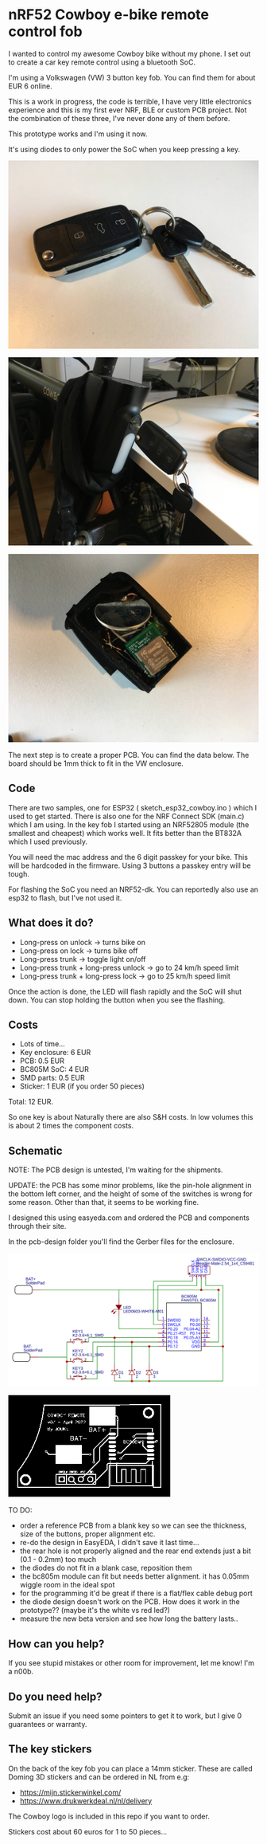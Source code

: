 nRF52 Cowboy e-bike remote control fob
====

I wanted to control my awesome Cowboy bike without my phone. I set out to create a car key remote control using a bluetooth SoC.

I'm using a Volkswagen (VW) 3 button key fob. You can find them for about EUR 6 online.

This is a work in progress, the code is terrible, I have very little electronics experience and this is my first ever NRF, BLE or custom PCB project. Not the combination of these three, I've never done any of them before.

This prototype works and I'm using it now.

It's using diodes to only power the SoC when you keep pressing a key.

![P1](p1.JPG)

![P2](p2.JPG)

![P3](p3.JPG)

The next step is to create a proper PCB. You can find the data below. The board should be 1mm thick to fit in the VW enclosure.

## Code

There are two samples, one for ESP32 ( sketch_esp32_cowboy.ino ) which I used to get started. There is also one for the NRF Connect SDK (main.c) which I am using. In the key fob I started using an NRF52805 module (the smallest and cheapest) which works well. It fits better than the BT832A which I used previously.

You will need the mac address and the 6 digit passkey for your bike. This will be hardcoded in the firmware. Using 3 buttons a passkey entry will be tough.

For flashing the SoC you need an NRF52-dk. You can reportedly also use an esp32 to flash, but I've not used it.

## What does it do?

* Long-press on unlock -> turns bike on
* Long-press on lock -> turns bike off
* Long-press trunk -> toggle light on/off
* Long-press trunk + long-press unlock -> go to 24 km/h speed limit
* Long-press trunk + long-press lock -> go to 25 km/h speed limit

Once the action is done, the LED will flash rapidly and the SoC will shut down. You can stop holding the button when you see the flashing.

## Costs

* Lots of time...
* Key enclosure: 6 EUR
* PCB: 0.5 EUR
* BC805M SoC: 4 EUR
* SMD parts: 0.5 EUR
* Sticker: 1 EUR (if you order 50 pieces)

Total: 12 EUR.

So one key is about Naturally there are also S&H costs. In low volumes this is about 2 times the component costs.

## Schematic

NOTE: The PCB design is untested, I'm waiting for the shipments.

UPDATE: the PCB has some minor problems, like the pin-hole alignment in the bottom left corner, and the height of some of the switches is wrong for some reason. Other than that, it seems to be working fine.

I designed this using easyeda.com and ordered the PCB and components through their site.

In the pcb-design folder you'll find the Gerber files for the enclosure.

![Schematic](pcb-design/Schematic_Cowboy-key_2022-04-16.svg)


![Design](pcb-design/PCB_PCB_Cowboy-key_2022-04-16.svg)


TO DO:
- order a reference PCB from a blank key so we can see the thickness, size of the buttons, proper alignment etc.
- re-do the design in EasyEDA, I didn't save it last time...
- the rear hole is not properly aligned and the rear end extends just a bit (0.1 - 0.2mm) too much
- the diodes do not fit in a blank case, reposition them
- the bc805m module can fit but needs better alignment. it has 0.05mm wiggle room in the ideal spot
- for the programming it'd be great if there is a flat/flex cable debug port
- the diode design doesn't work on the PCB. How does it work in the prototype?? (maybe it's the white vs red led?)
- measure the new beta version and see how long the battery lasts..

## How can you help?

If you see stupid mistakes or other room for improvement, let me know! I'm a n00b.

## Do you need help?

Submit an issue if you need some pointers to get it to work, but I give 0 guarantees or warranty.

## The key stickers

On the back of the key fob you can place a 14mm sticker. These are called Doming 3D stickers and can be ordered in NL from e.g:

* https://mijn.stickerwinkel.com/
* https://www.drukwerkdeal.nl/nl/delivery

The Cowboy logo is included in this repo if you want to order.

Stickers cost about 60 euros for 1 to 50 pieces...
